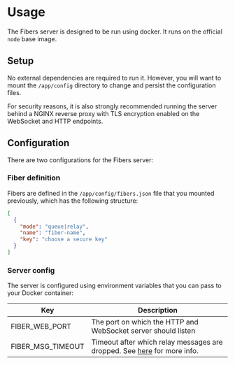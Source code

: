 # Usage

The Fibers server is designed to be run using docker. It runs on the official `node` base image.

## Setup

No external dependencies are required to run it. However, you will want to mount the `/app/config` directory to change
and persist the configuration files.

For security reasons, it is also strongly recommended running the server behind a NGINX reverse proxy with TLS
encryption enabled on the WebSocket and HTTP endpoints.

## Configuration

There are two configurations for the Fibers server:

### Fiber definition

Fibers are defined in the `/app/config/fibers.json` file that you mounted previously, which has the following structure:

```json
[
  {
    "mode": "queue|relay",
    "name": "fiber-name",
    "key": "choose a secure key"
  }
]
```

### Server config

The server is configured using environment variables that you can pass to your Docker container:

Key | Description
------------ | -------------
FIBER_WEB_PORT | The port on which the HTTP and WebSocket server should listen
FIBER_MSG_TIMEOUT | Timeout after which relay messages are dropped. See [here](../operating_modes) for more info.

<br>